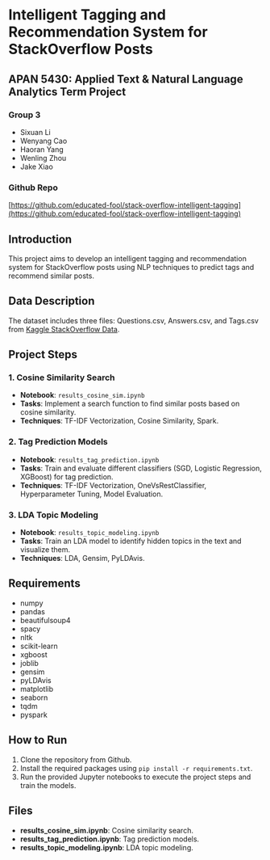 # Intelligent Tagging and Recommendation System for StackOverflow Posts

## APAN 5430: Applied Text & Natural Language Analytics Term Project

### Group 3
- Sixuan Li
- Wenyang Cao
- Haoran Yang
- Wenling Zhou
- Jake Xiao

### Github Repo
[https://github.com/educated-fool/stack-overflow-intelligent-tagging](https://github.com/educated-fool/stack-overflow-intelligent-tagging)

## Introduction
This project aims to develop an intelligent tagging and recommendation system for StackOverflow posts using NLP techniques to predict tags and recommend similar posts.

## Data Description
The dataset includes three files: Questions.csv, Answers.csv, and Tags.csv from [Kaggle StackOverflow Data](https://www.kaggle.com/datasets/stackoverflow/stacksample/data).

## Project Steps

### 1. Cosine Similarity Search
- **Notebook**: `results_cosine_sim.ipynb`
- **Tasks**: Implement a search function to find similar posts based on cosine similarity.
- **Techniques**: TF-IDF Vectorization, Cosine Similarity, Spark.

### 2. Tag Prediction Models
- **Notebook**: `results_tag_prediction.ipynb`
- **Tasks**: Train and evaluate different classifiers (SGD, Logistic Regression, XGBoost) for tag prediction.
- **Techniques**: TF-IDF Vectorization, OneVsRestClassifier, Hyperparameter Tuning, Model Evaluation.

### 3. LDA Topic Modeling
- **Notebook**: `results_topic_modeling.ipynb`
- **Tasks**: Train an LDA model to identify hidden topics in the text and visualize them.
- **Techniques**: LDA, Gensim, PyLDAvis.

## Requirements
- numpy
- pandas
- beautifulsoup4
- spacy
- nltk
- scikit-learn
- xgboost
- joblib
- gensim
- pyLDAvis
- matplotlib
- seaborn
- tqdm
- pyspark

## How to Run
1. Clone the repository from Github.
2. Install the required packages using `pip install -r requirements.txt`.
3. Run the provided Jupyter notebooks to execute the project steps and train the models.

## Files
- **results_cosine_sim.ipynb**: Cosine similarity search.
- **results_tag_prediction.ipynb**: Tag prediction models.
- **results_topic_modeling.ipynb**: LDA topic modeling.